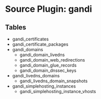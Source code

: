 # Source Plugin: gandi
## Tables
- gandi_certificates
- gandi_certificate_packages
- gandi_domains
  - gandi_domain_livedns
  - gandi_domain_web_redirections
  - gandi_domain_glue_records
  - gandi_domain_dnssec_keys
- gandi_livedns_domains
  - gandi_livedns_domain_snapshots
- gandi_simplehosting_instances
  - gandi_simplehosting_instance_vhosts
